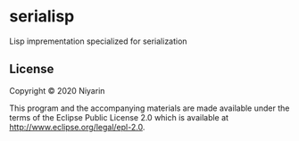 # serialisp

Lisp imprementation specialized for serialization

## License

Copyright © 2020 Niyarin

This program and the accompanying materials are made available under the
terms of the Eclipse Public License 2.0 which is available at
http://www.eclipse.org/legal/epl-2.0.
